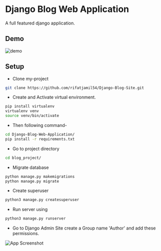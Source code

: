 
# Django Blog Web Application

A full featured django application.

## Demo

![demo](https://github.com/rifatjamil54/Django-Blog-Site/blob/main/readme_img/django_demo.gif)


## Setup

* Clone my-project

```bash
git clone https://github.com/rifatjamil54/Django-Blog-Site.git
```

* Create and Activate virtual environment.

```bash
pip install virtualenv
virtualenv venv 
source venv/bin/activate
```

* Then following command-

```bash
cd Django-Blog-Web-Application/
pip install -r requirements.txt
```
* Go to project directory

```bash
cd blog_project/
```

* Migrate database

```bash
python manage.py makemigrations
python manage.py migrate
```
* Create superuser

```bash
python3 manage.py createsuperuser
```

* Run server using
```bash
python3 manage.py runserver
```

* Go to Django Admin Site create a Group name 'Author' and add these permissions.

![App Screenshot](https://github.com/rifatjamil54/Django-Blog-Site/blob/main/readme_img/Screenshot%20from%202023-01-27%2012-50-59.png)



